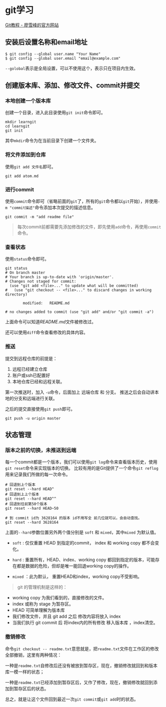 # git学习

[Git教程 - 廖雪峰的官方网站](http://www.liaoxuefeng.com/wiki/0013739516305929606dd18361248578c67b8067c8c017b000)

## 安装后设置名称和email地址

```git
$ git config --global user.name "Your Name"
$ git config --global user.email "email@example.com"
```

`--golobal`表示是全局设置，可以不使用这个，表示只在项目内生效。


## 创建版本库、添加、修改文件、commit并提交

### 本地创建一个版本库

创建一个目录，进入此目录使用`git init`命令即可。

```
mkdir learngit
cd learngit
git init
```

其中`mkdir`命令为在当前目录下创建一个文件夹。

### 将文件添加到仓库

使用`git add 文件名`即可。

```
git add atom.md
```

### 进行commit

使用`commit`命令即可（省略前面的`git`了，所有的`git`命令都以`git`开始），并使用`-m "commit描述"`命令添加本次提交的描述信息。

```
git commit -m "add readme file"
```

> 每次commit前都需要先添加修改的文件，即先使用`add`命令，再使用`commit`命令。

### 查看状态

使用`status`命令即可。

```git:n
git status
# On branch master
# Your branch is up-to-date with 'origin/master'.
# Changes not staged for commit:
  (use "git add <file>..." to update what will be committed)
#   (use "git checkout -- <file>..." to discard changes in working directory)

        modified:   README.md

# no changes added to commit (use "git add" and/or "git commit -a")

```
上面命令可以知道*README.md*文件被修改过。

还可以使用`diff`命令查看修改的具体内容。




### 推送

提交到远程仓库的前提是：

1. 远程已经建立仓库
2. 账户或ssh已配置好  
3. 本地仓库已经和远程关联。

第一次推送时，加入 `-u`命令，后面加上 远端仓库 和 分支。 推送之后会自动讲本地的分支和远端进行关联。

之后的提交直接使用`git push`即可。

```git:n
git push -u origin master
```

## 状态管理

### 版本之前的切换，未推送到远端

每一个commit都是一个版本，我们可以使用`git log`命令来查看版本历史，使用` git reset`命令来实现版本的切换。
比较有用的是Git提供了一个命令`git reflog`用来记录我们所做的每一次命令。

```git:n
# 回退到上个版本
git reset --hard HEAD^ 
# 回退到上上个版本
git reset --hard HEAD^^ 
# 回退到往前第50个版本
git reset --hard HEAD~50

# 到 commit id为 3628164 的版本 id不用写全 前几位就可以，会自动查找。
git reset --hard 3628164
```

上面的`--hard`参数位置另外两个值分别是 `soft` 和 `mixed`，其中`mixed` 为默认值。

- `soft` : 仅仅重置 HEAD 到指定的commit， index 和  working copy 都不会变化。

- `hard` : 重置所有，HEAD、index、working copy 都回到指定的版本，可能存在都是数据的危险，但却是唯一能回退working copy的操作。

- `mixed` ：此为默认， 重置HEAD和index，working copy不受影响。

> git 的管理机制是这样的：
 - working copy 为我们看到的，直接修改的文件。
 - index 或称为 stage 为暂存区。
 - HEAD 可简单理解为版本库
 - 我们修改文件，并且 git add 之后 修改内容将放入 index 
 - 当我们执行 git commit 后 将index内的所有修改 移入版本库 ，index清空。

### 撤销修改

命令`git checkout -- readme.txt`意思就是，把`readme.txt`文件在工作区的修改全部撤销，这里有两种情况：

一种是`readme.txt`自修改后还没有被放到暂存区，现在，撤销修改就回到和版本库一模一样的状态；

一种是`readme.txt`已经添加到暂存区后，又作了修改，现在，撤销修改就回到添加到暂存区后的状态。

总之，就是让这个文件回到最近一次`git commit`或`git add`时的状态。
